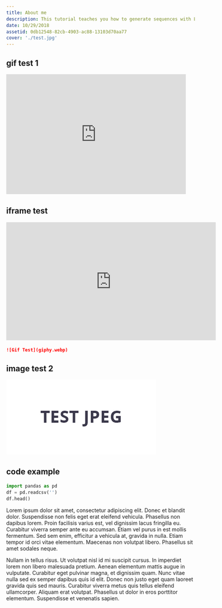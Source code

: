 ```yaml
---
title: About me
description: This tutorial teaches you how to generate sequences with LINQ, write methods for use in LINQ queries, and distinguish between eager and lazy evaluation.
date: 10/29/2018
assetid: 0db12548-82cb-4903-ac88-13103d70aa77
cover: './test.jpg'
---
```


## gif test 1
<iframe src="https://giphy.com/embed/7eAvzJ0SBBzHy" width="480" height="320" frameBorder="0" class="giphy-embed" allowFullScreen></iframe>

## iframe test
<iframe width="560" height="315" src="https://www.youtube.com/embed/T272LJ5026M" frameborder="0" allow="accelerometer; autoplay; encrypted-media; gyroscope; picture-in-picture" allowfullscreen></iframe>

```md
![Gif Test](giphy.webp)
```
## image test 2
![Cover2](./test-1.jpeg)

## code example

``` python
import pandas as pd
df = pd.readcsv('')
df.head()
```

Lorem ipsum dolor sit amet, consectetur adipiscing elit. Donec et blandit dolor. Suspendisse non felis eget erat eleifend vehicula. Phasellus non dapibus lorem. Proin facilisis varius est, vel dignissim lacus fringilla eu. Curabitur viverra semper ante eu accumsan. Etiam vel purus in est mollis fermentum. Sed sem enim, efficitur a vehicula at, gravida in nulla. Etiam tempor id orci vitae elementum. Maecenas non volutpat libero. Phasellus sit amet sodales neque.

Nullam in tellus risus. Ut volutpat nisl id mi suscipit cursus. In imperdiet lorem non libero malesuada pretium. Aenean elementum mattis augue in vulputate. Curabitur eget pulvinar magna, et dignissim quam. Nunc vitae nulla sed ex semper dapibus quis id elit. Donec non justo eget quam laoreet gravida quis sed mauris. Curabitur viverra metus quis tellus eleifend ullamcorper. Aliquam erat volutpat. Phasellus ut dolor in eros porttitor elementum. Suspendisse et venenatis sapien.